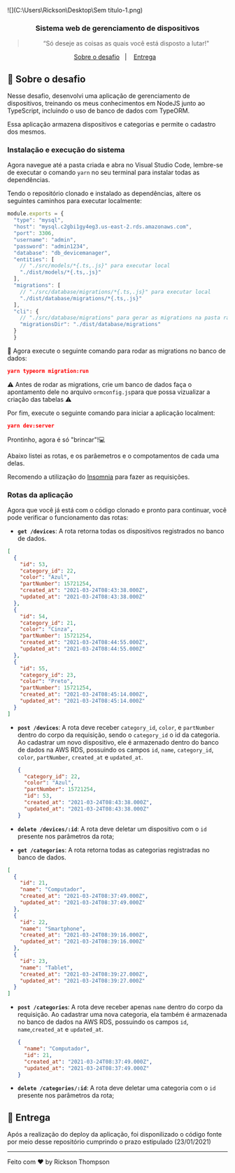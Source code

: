 ![](C:\Users\Rickson\Desktop\Sem título-1.png)

<h3 align="center">
  Sistema web de gerenciamento de dispositivos
</h3>

<blockquote align="center">“Só deseje as coisas as quais você está disposto a lutar!"</blockquote>



<p align="center">
  <a href="#rocket-sobre-o-desafio">Sobre o desafio</a>&nbsp;&nbsp;&nbsp;|&nbsp;&nbsp;&nbsp;
  <a href="#calendar-entrega">Entrega</a>&nbsp;&nbsp;&nbsp;
</p>


## :rocket: Sobre o desafio

Nesse desafio, desenvolvi uma aplicação de gerenciamento de dispositivos, treinando os meus conhecimentos em NodeJS junto ao TypeScript, incluindo o uso de banco de dados com TypeORM.

Essa aplicação armazena dispositivos e categorias e permite o cadastro dos mesmos.

### Instalação e execução do sistema

Agora navegue até a pasta criada e abra no Visual Studio Code, lembre-se de executar o comando `yarn` no seu terminal para instalar todas as dependências.

Tendo o repositório clonado e instalado as dependências, altere os seguintes caminhos para executar localmente:

```javascript
module.exports = {
  "type": "mysql",
  "host": "mysql.c2gbi1gy4eg3.us-east-2.rds.amazonaws.com",
  "port": 3306,
  "username": "admin",
  "password": "admin1234",
  "database": "db_devicemanager",
  "entities": [
    // "./src/models/*{.ts,.js}" para executar local
    "./dist/models/*{.ts,.js}"
  ],
  "migrations": [
    // "./src/database/migrations/*{.ts,.js}" para executar local
    "./dist/database/migrations/*{.ts,.js}"
  ],
  "cli": {
    // "./src/database/migrations" para gerar as migrations na pasta raíz
    "migrationsDir": "./dist/database/migrations"
  }
  }
```

:runner: Agora execute o seguinte comando para rodar as migrations no banco de dados:

```json
yarn typeorm migration:run
```

⚠️ Antes de rodar as migrations, crie um banco de dados faça o apontamento dele no arquivo `ormconfig.js`para que possa vizualizar a criação das tabelas ⚠️

Por fim, execute o seguinte comando para iniciar a aplicação localment:

```json
yarn dev:server
```

Prontinho, agora é só "brincar"!:computer:

Abaixo listei as rotas,  e os parâemetros e o compotamentos de cada uma delas.

Recomendo a utilização do [Insomnia](https://insomnia.rest/download) para fazer as requisições.

### Rotas da aplicação

Agora que você já está com o código clonado e pronto para continuar, você pode verificar o funcionamento das rotas:

- **`get /devices`**: A rota retorna todas os dispositivos registrados no banco de dados.

```json
[
  {
    "id": 53,
    "category_id": 22,
    "color": "Azul",
    "partNumber": 15721254,
    "created_at": "2021-03-24T08:43:38.000Z",
    "updated_at": "2021-03-24T08:43:38.000Z"
  },
  {
    "id": 54,
    "category_id": 21,
    "color": "Cinza",
    "partNumber": 15721254,
    "created_at": "2021-03-24T08:44:55.000Z",
    "updated_at": "2021-03-24T08:44:55.000Z"
  },
  {
    "id": 55,
    "category_id": 23,
    "color": "Preto",
    "partNumber": 15721254,
    "created_at": "2021-03-24T08:45:14.000Z",
    "updated_at": "2021-03-24T08:45:14.000Z"
  }
]
```

- **`post /devices`**: A rota deve receber `category_id`, `color`, e `partNumber` dentro do corpo da requisição, sendo o `category_id` o id da categoria. Ao cadastrar um novo dispositivo, ele é armazenado dentro do banco de dados na AWS RDS, possuindo os campos `id`, `name`, `category_id`, `color`, `partNumber`, `created_at` e `updated_at`.

  ```json
  {
    "category_id": 22,
    "color": "Azul",
    "partNumber": 15721254,
    "id": 53,
    "created_at": "2021-03-24T08:43:38.000Z",
    "updated_at": "2021-03-24T08:43:38.000Z"
  }
  ```

- **`delete /devices/:id`**: A rota deve deletar um dispositivo com o `id` presente nos parâmetros da rota;

- **`get /categories`**: A rota retorna todas as categorias registradas no banco de dados.

```json
[
  {
    "id": 21,
    "name": "Computador",
    "created_at": "2021-03-24T08:37:49.000Z",
    "updated_at": "2021-03-24T08:37:49.000Z"
  },
  {
    "id": 22,
    "name": "Smartphone",
    "created_at": "2021-03-24T08:39:16.000Z",
    "updated_at": "2021-03-24T08:39:16.000Z"
  },
  {
    "id": 23,
    "name": "Tablet",
    "created_at": "2021-03-24T08:39:27.000Z",
    "updated_at": "2021-03-24T08:39:27.000Z"
  }
]
```

- **`post /categories`**: A rota deve receber apenas `name` dentro do corpo da requisição. Ao cadastrar uma nova categoria, ela também é armazenada no banco de dados na AWS RDS, possuindo os campos `id`, `name`,`created_at` e `updated_at`.

  ```json
  {
    "name": "Computador",
    "id": 21,
    "created_at": "2021-03-24T08:37:49.000Z",
    "updated_at": "2021-03-24T08:37:49.000Z"
  }
  ```

- **`delete /categories/:id`**: A rota deve deletar uma categoria com o `id` presente nos parâmetros da rota;

## :calendar: Entrega

Após a realização do deploy da aplicação, foi disponilizado o código fonte por meio desse repositório cumprindo o prazo estipulado (23/01/2021)

---

Feito com :heart: by Rickson Thompson

